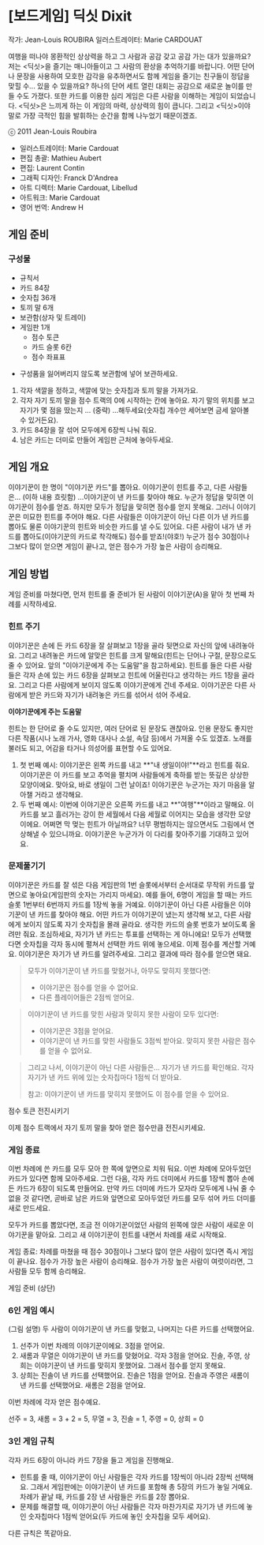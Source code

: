 # [보드게임] 딕싯 Dixit

작가: Jean-Louis ROUBIRA
일러스트레이터: Marie CARDOUAT

여행을 떠나야 몽환적인 상상력을 하고 그 사람과 공감 갖고 공감 가는 대가 있을까요?  저는 <딕싯>을 즐기는 매니아들이고 그 사람의 환상을 추억하기를 바랍니다. 어떤 단어나 문장을 사용하여 모호한 감각을 유추하면서도 함께 게임을 즐기는 친구들이 정답을 맞힐 수... 있을 수 있을까요? 하나의 단어 세트 열린 대회는 공감으로 새로운 놀이를 만들 수도 가졌다. 또한 카드를 이용한 심리 게임은 다른 사람을 이해하는 게임이 되었습니다. <딕싯>은 느끼게 하는 이 게임의 마력, 상상력의 힘이 큽니다. 그리고 <딕싯>이야말로 가장 극적인 힘을 발휘하는 순간을 함께 나누었기 때문이겠죠.

ⓒ 2011 Jean-Louis Roubira 

- 일러스트레이터: Marie Cardouat
- 편집 총괄: Mathieu Aubert
- 편집: Laurent Contin
- 그래픽 디자인: Franck D'Andrea
- 아트 디렉터: Marie Cardouat, Libellud
- 아트워크: Marie Cardouat
- 영어 번역: Andrew H

## 게임 준비

### 구성물

- 규칙서
- 카드 84장
- 숫자칩 36개
- 토끼 말 6개
- 보관함(상자 및 트레이)
- 게임판 1개
  - 점수 토큰
  - 카드 슬롯 6칸
  - 점수 좌표표

* 구성품을 잃어버리지 않도록 보관함에 넣어 보관하세요.

1. 각자 색깔을 정하고, 색깔에 맞는 숫자칩과 토끼 말을 가져가요.
2. 각자 자기 토끼 말을 점수 트랙의 0에 시작하는 칸에 놓아요. 자기 말의 위치를 보고 자기가 몇 점을 땄는지 ... (중략) ...해두세요(숫자칩 개수만 세어보면 금세 알아볼 수 있거든요).
3. 카드 84장을 잘 섞어 모두에게 6장씩 나눠 줘요.
4. 남은 카드는 더미로 만들어 게임판 근처에 놓아두세요.

## 게임 개요

이야기꾼이 한 명이 "이야기꾼 카드"를 뽑아요. 이야기꾼이 힌트를 주고, 다른 사람들은... (이하 내용 흐릿함) ...이야기꾼이 낸 카드를 찾아야 해요. 누군가 정답을 맞히면 이야기꾼이 점수를 얻죠. 하지만 모두가 정답을 맞히면 점수를 얻지 못해요. 그러니 이야기꾼은 미묘한 힌트를 주어야 해요. 다른 사람들은 이야기꾼이 아닌 다른 이가 낸 카드를 뽑아도 물론 이야기꾼의 힌트와 비슷한 카드를 낼 수도 있어요. 다른 사람이 내가 낸 카드를 뽑아도(이야기꾼의 카드로 착각해도) 점수를 받죠!(야호!) 누군가 점수 30점이나 그보다 많이 얻으면 게임이 끝나고, 얻은 점수가 가장 높은 사람이 승리해요.

## 게임 방법

게임 준비를 마쳤다면, 먼저 힌트를 줄 준비가 된 사람이 이야기꾼(A)을 맡아 첫 번째 차례를 시작하세요.

### 힌트 주기

이야기꾼은 손에 든 카드 6장을 잘 살펴보고 1장을 골라 뒷면으로 자신의 앞에 내려놓아요. 그리고 내려놓은 카드에 알맞은 힌트를 크게 말해요(힌트는 단어나 구절, 문장으로도 줄 수 있어요. 앞의 "이야기꾼에게 주는 도움말"을 참고하세요). 힌트를 들은 다른 사람들은 각자 손에 있는 카드 6장을 살펴보고 힌트에 어울린다고 생각하는 카드 1장을 골라요. 그리고 다른 사람에게 보이지 않도록 이야기꾼에게 건네 주세요. 이야기꾼은 다른 사람에게 받은 카드와 자기가 내려놓은 카드를 섞어서 섞어 주세요.

__이야기꾼에게 주는 도움말__

힌트는 한 단어로 줄 수도 있지만, 여러 단어로 된 문장도 괜찮아요. 인용 문장도 좋지만 다른 작품(시나 노래 가사, 영화 대사나 소설, 속담 등)에서 가져올 수도 있겠죠. 노래를 불러도 되고, 어감을 타거나 의성어를 표현할 수도 있어요.

1. 첫 번째 예시: 이야기꾼은 왼쪽 카드를 내고 **"내 생일이야!"**라고 힌트를 줘요. 이야기꾼은 이 카드를 보고 추억을 펼치며 사람들에게 축하를 받는 뜻깊은 상상한 모양이에요. 맞아요, 바로 생일이 그런 날이죠! 이야기꾼은 누군가는 자기 마음을 알아챌 거라고 생각해요.
2. 두 번째 예시: 이번에 이야기꾼은 오른쪽 카드를 내고 **"여행"**이라고 말해요. 이 카드를 보고 흘러가는 강이 한 세월에서 다음 세월로 이어지는 모습을 생각한 모양이에요. 어쩌면 막 멎는 힌트가 아닐까요? 너무 평범하지는 않으면서도 그림에서 연상해낼 수 있으니까요. 이야기꾼은 누군가가 이 다리를 찾아주기를 기대하고 있어요.

### 문제풀기기

이야기꾼은 카드를 잘 섞은 다음 게임판의 1번 슬롯에서부터 순서대로 무작위 카드를 앞면으로 놓아요(게임판의 숫자는 가리지 마세요). 예를 들어, 6명이 게임을 할 때는 카드 슬롯 1번부터 6번까지 카드를 1장씩 놓을 거예요. 이야기꾼이 아닌 다른 사람들은 이야기꾼이 낸 카드를 찾아야 해요. 어떤 카드가 이야기꾼이 냈는지 생각해 보고, 다른 사람에게 보이지 않도록 자기 숫자칩을 몰래 골라요. 생각한 카드의 슬롯 번호가 보이도록 올려만 줘요. 조심하세요, 자기가 낸 카드는 투표를 선택하는 게 아니에요! 모두가 선택했다면 숫자칩을 각자 동시에 펼쳐서 선택한 카드 위에 놓으세요. 이제 점수를 계산할 거예요. 이야기꾼은 자기가 낸 카드를 알려주세요. 그리고 결과에 따라 점수를 얻으면 돼요.

> 모두가 이야기꾼이 낸 카드를 맞혔거나, 아무도 맞히지 못했다면:
> 
> - 이야기꾼은 점수를 얻을 수 없어요.
> - 다른 플레이어들은 2점씩 얻어요.

> 이야기꾼이 낸 카드를 맞힌 사람과 맞히지 못한 사람이 모두 있다면:
>
> - 이야기꾼은 3점을 얻어요.
> - 이야기꾼이 낸 카드를 맞힌 사람들도 3점씩 받아요. 맞히지 못한 사람은 점수를 얻을 수 없어요.

> 그리고 나서, 이야기꾼이 아닌 다른 사람들은... 자기가 낸 카드를 확인해요. 각자 자기가 낸 카드 위에 있는 숫자칩마다 1점씩 더 받아요.
>
> 참고: 이야기꾼이 낸 카드를 맞히지 못했어도 이 점수를 얻을 수 있어요.

점수 토큰 전진시키기

이제 점수 트랙에서 자기 토끼 말을 찾아 얻은 점수만큼 전진시키세요.

### 게임 종료

이번 차례에 쓴 카드를 모두 모아 한 쪽에 앞면으로 치워 둬요. 이번 차례에 모아두었던 카드가 있다면 함께 모아주세요. 그런 다음, 각자 카드 더미에서 카드를 1장씩 뽑아 손에 든 카드가 6장이 되도록 만들어요. 만약 카드 더미에 카드가 모자라 모두에게 나눠 줄 수 없을 것 같다면, 곧바로 남은 카드와 앞면으로 모아두었던 카드를 모두 섞어 카드 더미를 새로 만드세요.

모두가 카드를 뽑았다면, 조금 전 이야기꾼이었던 사람의 왼쪽에 앉은 사람이 새로운 이야기꾼을 맡아요. 그리고 새 이야기꾼이 힌트를 내면서 차례를 새로 시작해요.

게임 종료: 차례를 마쳤을 때 점수 30점이나 그보다 많이 얻은 사람이 있다면 즉시 게임이 끝나요. 점수가 가장 높은 사람이 승리해요. 점수가 가장 높은 사람이 여럿이라면, 그 사람들 모두 함께 승리해요.

게임 준비 (상단)





### 6인 게임 예시

(그림 설명) 두 사람이 이야기꾼이 낸 카드를 맞혔고, 나머지는 다른 카드를 선택했어요.

1. 선주가 이번 차례의 이야기꾼이에요. 3점을 얻어요.
2. 새롬과 무열은 이야기꾼이 낸 카드를 맞혔어요. 각자 3점을 얻어요.
   진솔, 주영, 상희는 이야기꾼이 낸 카드를 맞히지 못했어요. 그래서 점수를 얻지 못해요.
3. 상희는 진솔이 낸 카드를 선택했어요. 진솔은 1점을 얻어요.
   진솔과 주영은 새롬이 낸 카드를 선택했어요. 새롬은 2점을 얻어요.

이번 차례에 각자 얻은 점수예요.

선주 = 3, 새롬 = 3 + 2 = 5, 무열 = 3, 진솔 = 1, 주영 = 0, 상희 = 0

### 3인 게임 규칙

각자 카드 6장이 아니라 카드 7장을 들고 게임을 진행해요.

- 힌트를 줄 때, 이야기꾼이 아닌 사람들은 각자 카드를 1장씩이 아니라 2장씩 선택해요. 그래서 게임판에는 이야기꾼이 낸 카드를 포함해 총 5장의 카드가 놓일 거예요. 차례가 끝날 때, 카드를 2장 낸 사람들은 카드를 2장 뽑아요.
- 문제를 해결할 때, 이야기꾼이 아닌 사람들은 각자 마찬가지로 자기가 낸 카드에 놓인 숫자칩마다 1점씩 얻어요(두 카드에 놓인 숫자칩을 모두 세어요).

다른 규칙은 똑같아요.
